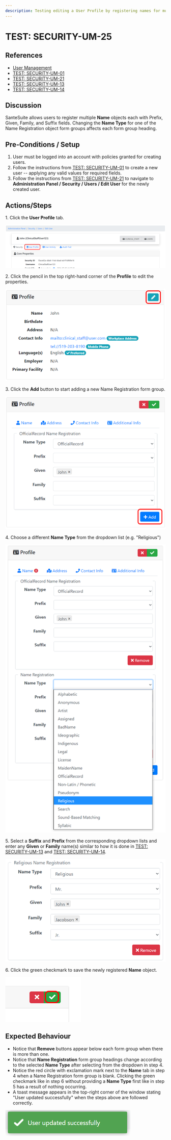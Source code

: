 ```yaml
---
description: Testing editing a User Profile by registering names for multiple Name Types.
---
```


# TEST: SECURITY-UM-25

## References

* [User Management](../../../../../../operations/system-administration/security-administration/user-management.md)
* [TEST: SECURITY-UM-01](test-security-um-01.md)
* [TEST: SECURITY-UM-21](test-security-um-21.md)
* [TEST: SECURITY-UM-13](test-security-um-13.md)
* [TEST: SECURITY-UM-14](test-security-um-14.md)

## Discussion

SanteSuite allows users to register multiple **Name** objects each with Prefix, Given, Family, and Suffix fields. Changing the **Name Type** for one of the Name Registration object form groups affects each form group heading.

## Pre-Conditions / Setup

1. User must be logged into an account with policies granted for creating users.
2. Follow the instructions from [TEST: SECURITY-UM-01](test-security-um-01.md) to create a new user -- applying any valid values for required fields.
3. Follow the instructions from [TEST: SECURITY-UM-21](test-security-um-21.md) to navigate to **Administration Panel / Security / Users / Edit User** for the newly created user.

## Actions/Steps

1\. Click the **User Profile** tab.

![](<../../../../../../.gitbook/assets/image (249).png>)

2\. Click the pencil in the top right-hand corner of the **Profile** to edit the properties.&#x20;

![](<../../../../../../.gitbook/assets/image (272).png>)

3\. Click the **Add** button to start adding a new Name Registration form group.

![](<../../../../../../.gitbook/assets/image (254).png>)

4\. Choose a different **Name Type** from the dropdown list (e.g. "Religious")

![](<../../../../../../.gitbook/assets/image (244).png>)

5\. Select a **Suffix** and **Prefix** from the corresponding dropdown lists and enter any **Given** or **Family** name(s) similar to how it is done in [TEST: SECURITY-UM-13](test-security-um-13.md) and [TEST: SECURITY-UM-14](test-security-um-14.md).

![](<../../../../../../.gitbook/assets/image (256).png>)

6\. Click the green checkmark to save the newly registered **Name** object.

![](<../../../../../../.gitbook/assets/image (264).png>)

## Expected Behaviour

* Notice that **Remove** buttons appear below each form group when there is more than one.
* Notice that **Name Registration** form group headings change according to the selected **Name Type** after selecting from the dropdown in step 4.
* Notice the red circle with exclamation mark next to the **Name** tab in step 4 when a Name Registration form group is blank. Clicking the green checkmark like in step 6 without providing a **Name Type** first like in step 5 has a result of nothing occurring.
* A toast message appears in the top-right corner of the window stating "User updated successfully" when the steps above are followed correctly.

![](<../../../../../../.gitbook/assets/image (269).png>)
